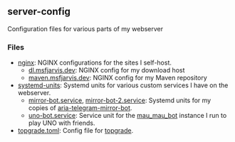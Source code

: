 ## server-config

Configuration files for various parts of my webserver

### Files

- [nginx](nginx): NGINX configurations for the sites I self-host.
  - [dl.msfjarvis.dev](nginx/dl.msfjarvis.dev): NGINX config for my download host
  - [maven.msfjarvis.dev](nginx/maven.msfjarvis.dev): NGINX config for my Maven repository
- [systemd-units](systemd_units): Systemd units for various custom services I have on the webserver.
  - [mirror-bot.service](systemd_units/mirror-bot.service), [mirror-bot-2.service](systemd_units/mirror-bot-2.service): Systemd units for my copies of [aria-telegram-mirror-bot](https://github.com/out386/aria-telegram-mirror-bot).
  - [uno-bot.service](systemd_units/uno-bot.service): Service unit for the [mau_mau_bot](https://github.com/msfjarvis/mau_mau_bot) instance I run to play UNO with friends.
- [topgrade.toml](topgrade.toml): Config file for [topgrade](https://github.com/r-darwish/topgrade).
